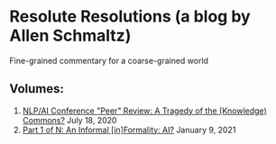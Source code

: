 # Resolute Resolutions (a blog by Allen Schmaltz)

Fine-grained commentary for a coarse-grained world

## Volumes:

1. [NLP/AI Conference "Peer" Review: A Tragedy of the (Knowledge) Commons?](volume1/volume1.pdf) July 18, 2020
2. [Part 1 of N: An Informal \[in\]Formality: AI?](volume2/volume2.pdf) January 9, 2021
